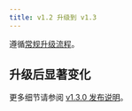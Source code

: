 ```yaml
---
title: v1.2 升级到 v1.3
---
```


遵循[常规升级流程](./README.md)。

## 升级后显著变化

更多细节请参阅 [v1.3.0 发布说明](https://github.com/karmada-io/karmada/releases/tag/v1.3.0)。

